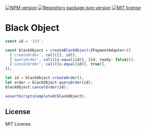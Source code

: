 [![NPM version](https://img.shields.io/npm/v/black-object?color=%23cb3837&style=flat-square)](https://www.npmjs.com/package/black-object)
[![Repository package.json version](https://img.shields.io/github/package-json/v/vilic/black-object?color=%230969da&label=repo&style=flat-square)](./package.json)
[![MIT license](https://img.shields.io/github/license/vilic/black-object?style=flat-square)](./LICENSE)

# Black Object

```ts
const id = '123';

const blackObject = createBlackObject<IPaymentAdapter>([
  ['createOrder', call([], id)],
  ['queryOrder', call([x.equal(id)], {id, ready: false})],
  ['cancelOrder', call([x.equal(id)], true)],
]);

let id = blackObject.createOrder();
let order = blackObject.queryOrder(id);
blackObject.cancelOrder(id);

assertScriptsCompleted(blackObject);
```

## License

MIT License.
